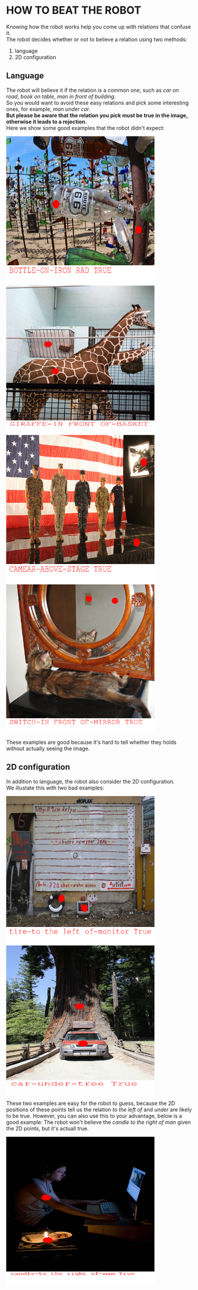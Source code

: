 HOW TO BEAT THE ROBOT
=====================

Knowing how the robot works help you come up with relations that confuse it.  
The robot decides whether or not to believe a relation using two methods:
1. language 
2. 2D configuration


## Language

The robot will believe it if the relation is a common one, such as *car on road*, *book on table*, *man in front of building*.   
So you would want to avoid these easy relations and pick some interesting ones, for example, *man under car*.  
**But please be aware that the relation you pick must be true in the image, otherwise it leads to a rejection.**  
Here we show some good examples that the robot didn't expect:

<img src="bottle-on-iron.png" width=400 height=400 />
<img src="giraffe-in-front-of-basket.png" width=400 height=400 />
<img src="camera-above-stage.png" width=400 height=400 />
<img src="switch-in-front-of-mirror.png" width=400 height=400 />

These examples are good because it's hard to tell whether they holds without actually seeing the image.


## 2D configuration

In addition to language, the robot also consider the 2D configuration.  
We illustate this with two bad examples:

<img src="tire-to-the-left-of-monitor.png" width=400 height=400 />
<img src="car-under-tree.png" width=400 height=400 />

These two examples are easy for the robot to guess, because the 2D positions of these points tell us the relation *to the left of* and *under* are likely to be true.
However, you can also use this to your advantage, below is a good example: The robot won't believe the *candle to the right of man* given the 2D points, but it's actuall true.

<img src="candle-to-the-right-of-man.png" width=400 height=400 />
